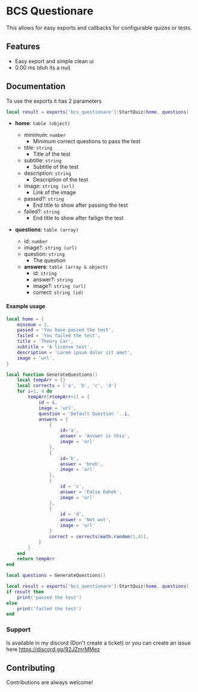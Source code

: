 # BCS Questionare

This allows for easy exports and callbacks for configurable quizes or tests.

## Features

- Easy export and simple clean ui
- 0.00 ms (duh its a nui)

## Documentation

To use the exports it has 2 parameters

```lua
local result = exports['bcs_questionare']:StartQuiz(home, questions)
```

- **home**: `table (object)`

  - minimum: `number`
    - Minimum correct questions to pass the test
  - title: `string`
    - Title of the test
  - subtitle: `string`
    - Subtitle of the test
  - description: `string`
    - Description of the test
  - image: `string (url)`
    - Link of the image
  - passed?: `string`
    - End title to show after passing the test
  - failed?: `string`
    - End title to show after failign the test

- **questions**: `table (array)`
  - id: `number`
  - image?: `string (url)`
  - question: `string`
    - The question
  - **answers**: `table (array & object)`
    - id: `string`
    - answer?: `string`
    - image?: `string (url)`
    - correct: `string (id)`

#### Example usage

```lua
local home = {
    minimum = 1,
    passed = 'You have passed the test',
    failed = 'You failed the test',
    title = 'Theory Car',
    subtitle = 'A license test',
    description = 'Lorem ipsum dolor sit amet',
    image = 'url',
}

local function GenerateQuestions()
    local tempArr = {}
    local corrects = ['a', 'b', 'c', 'd']
    for i=1, 4 do
        tempArr[#tempArr+1] = {
            id = i,
            image = 'url',
            question = 'Default Question '..i,
            answers = {
                {
                    id='a',
                    answer = 'Answer is this',
                    image = 'url'
                },
                {
                    id='b',
                    answer = 'breh',
                    image = 'url'
                },
                {
                    id = 'c',
                    answer = 'False Dahek',
                    image = 'url'
                },
                {
                    id = 'd',
                    answer = 'Not wut',
                    image = 'url'
                }
                correct = corrects[math.random(1,4)],
            }
        }
    end
    return tempArr
end

local questions = GenerateQuestions()

local result = exports['bcs_questionare']:StartQuiz(home, questions)
if result then
    print('passed the test')
else
    print('failed the test')
end
```

### Support

Is available in my discord (Don't create a ticket) or you can create an issue here
https://discord.gg/92JZmrMMez

## Contributing

Contributions are always welcome!
